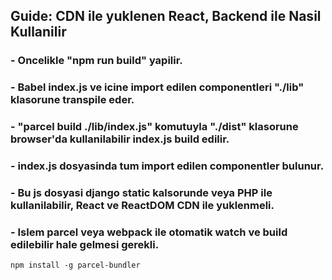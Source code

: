 ## Guide: CDN ile yuklenen React, Backend ile Nasil Kullanilir

### - Oncelikle "npm run build" yapilir.

### - Babel index.js ve icine import edilen componentleri "./lib"  klasorune transpile eder.

### - "parcel build ./lib/index.js" komutuyla "./dist" klasorune browser'da kullanilabilir index.js build edilir.

### - index.js dosyasinda tum import edilen componentler bulunur. 

### - Bu js dosyasi django static kalsorunde veya PHP ile kullanilabilir, React ve ReactDOM CDN ile yuklenmeli.

### - Islem parcel veya webpack ile otomatik watch ve build edilebilir hale gelmesi gerekli.


```
npm install -g parcel-bundler
```
